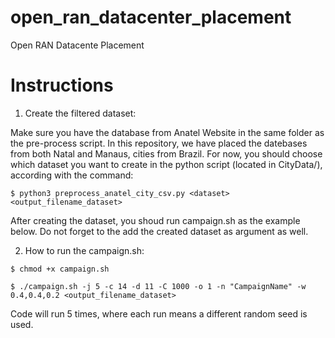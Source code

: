 # open_ran_datacenter_placement
Open RAN Datacente Placement


# Instructions

1) Create the filtered dataset:

Make sure you have the database from Anatel Website in the same folder as the pre-process script. In this repository, we have placed the datebases from both Natal and Manaus, cities from Brazil. For now, you should choose which dataset you want to create in the python script (located in CityData/), according with the command: 

```
$ python3 preprocess_anatel_city_csv.py <dataset> <output_filename_dataset>

```

After creating the dataset, you shoud run campaign.sh as the example below. Do not forget to the add the created dataset as argument as well.

2) How to run the campaign.sh:
```
$ chmod +x campaign.sh

$ ./campaign.sh -j 5 -c 14 -d 11 -C 1000 -o 1 -n "CampaignName" -w 0.4,0.4,0.2 <output_filename_dataset>

```

Code will run 5 times, where each run means a different random seed is used.
